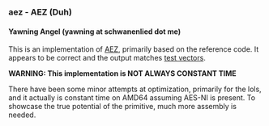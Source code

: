 ### aez - AEZ (Duh)
#### Yawning Angel (yawning at schwanenlied dot me)

This is an implementation of [AEZ](http://web.cs.ucdavis.edu/~rogaway/aez/),
primarily based on the reference code.  It appears to be correct and the
output matches [test vectors](https://github.com/nmathewson/aez_test_vectors).

**WARNING: This implementation is NOT ALWAYS CONSTANT TIME**

There have been some minor attempts at optimization, primarily for the lols,
and it actually is constant time on AMD64 assuming AES-NI is present.  To
showcase the true potential of the primitive, much more assembly is needed.
